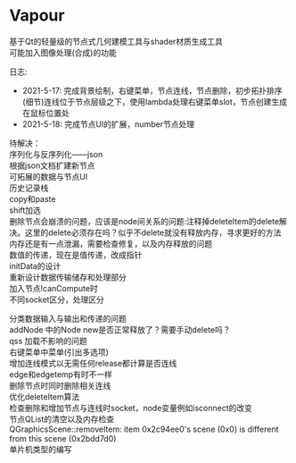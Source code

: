 # Vapour
基于Qt的轻量级的节点式几何建模工具与shader材质生成工具  
可能加入图像处理(合成)的功能  

日志:  
* 2021-5-17: 完成背景绘制，右键菜单，节点连线，节点删除，初步拓扑排序  
(细节)连线位于节点层级之下，使用lambda处理右键菜单slot，节点创建生成在鼠标位置处  
* 2021-5-18: 完成节点UI的扩展，number节点处理  



待解决：  
序列化与反序列化——json  
根据json文档扩建新节点  
可拓展的数据与节点UI  
历史记录栈  
copy和paste  
shift加选  
删除节点会崩溃的问题，应该是node间关系的问题:注释掉deleteItem的delete解决。这里的delete必须存在吗？似乎不delete就没有释放内存，寻求更好的方法  
内存还是有一点泄漏，需要检查修复，以及内存释放的问题  
数值的传递，现在是值传递，改成指针  
initData的设计  
重新设计数据传输储存和处理部分  
加入节点!canCompute时  
不同socket区分，处理区分  

分类数据输入与输出和传递的问题  
addNode 中的Node new是否正常释放了？需要手动delete吗？  
qss 加载不影响的问题  
右键菜单中菜单(引出多选项)  
增加连线模式以无需任何release都计算是否连线  
edge和edgetemp有时不一样   
删除节点时同时删除相关连线  
优化deleteItem算法  
检查删除和增加节点与连线时socket，node变量例如isconnect的改变  
节点QList的清空以及内存检查  
QGraphicsScene::removeItem: item 0x2c94ee0's scene (0x0) is different from this scene (0x2bdd7d0)  
单片机类型的编写  
